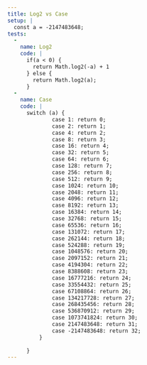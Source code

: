 ```yaml
---
title: Log2 vs Case
setup: |
  const a = -2147483648;
tests:
  -
    name: Log2
    code: |
      if(a < 0) {
        return Math.log2(-a) + 1
      } else {
        return Math.log2(a);
      }
  -
    name: Case
    code: |
      switch (a) {
              case 1: return 0;
              case 2: return 1;
              case 4: return 2;
              case 8: return 3;
              case 16: return 4;
              case 32: return 5;
              case 64: return 6;
              case 128: return 7;
              case 256: return 8;
              case 512: return 9;
              case 1024: return 10;
              case 2048: return 11;
              case 4096: return 12;
              case 8192: return 13;
              case 16384: return 14;
              case 32768: return 15;
              case 65536: return 16;
              case 131072: return 17;
              case 262144: return 18;
              case 524288: return 19;
              case 1048576: return 20;
              case 2097152: return 21;
              case 4194304: return 22;
              case 8388608: return 23;
              case 16777216: return 24;
              case 33554432: return 25;
              case 67108864: return 26;
              case 134217728: return 27;
              case 268435456: return 28;
              case 536870912: return 29;
              case 1073741824: return 30;
              case 2147483648: return 31;
              case -2147483648: return 32;
          }
      
      }
---
```


